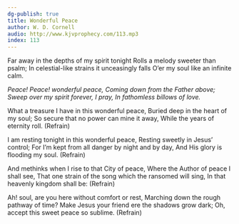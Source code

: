 ```yaml
---
dg-publish: true
title: Wonderful Peace
author: W. D. Cornell
audio: http://www.kjvprophecy.com/113.mp3
index: 113
---
```


Far away in the depths of my spirit tonight
Rolls a melody sweeter than psalm;
In celestial-like strains it unceasingly falls
O’er my soul like an infinite calm.

*Peace! Peace! wonderful peace,
Coming down from the Father above;
Sweep over my spirit forever, I pray,
In fathomless billows of love.*

What a treasure I have in this wonderful peace,
Buried deep in the heart of my soul;
So secure that no power can mine it away,
While the years of eternity roll. (Refrain)

I am resting tonight in this wonderful peace,
Resting sweetly in Jesus’ control;
For I’m kept from all danger by night and by day,
And His glory is flooding my soul. (Refrain)

And methinks when I rise to that City of peace,
Where the Author of peace I shall see,
That one strain of the song which the ransomed will sing,
In that heavenly kingdom shall be: (Refrain)

Ah! soul, are you here without comfort or rest,
Marching down the rough pathway of time?
Make Jesus your friend ere the shadows grow dark;
Oh, accept this sweet peace so sublime. (Refrain)